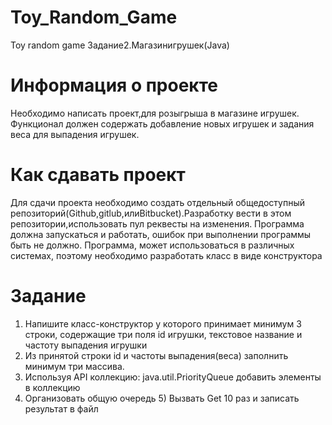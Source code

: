 # Toy_Random_Game
Toy random game
Задание2.Магазинигрушек(Java) 

# Информация о проекте 

Необходимо написать проект,для розыгрыша в магазине игрушек. Функционал должен содержать добавление новых игрушек и задания веса для выпадения игрушек. 

# Как сдавать проект 

Для сдачи проекта необходимо создать отдельный общедоступный репозиторий(Github,gitlub,илиBitbucket).Разработку вести в этом репозитории,использовать пул реквесты на изменения.
Программа должна запускаться и работать, ошибок при выполнении программы быть не должно. Программа, может использоваться в различных системах, поэтому необходимо разработать класс в виде конструктора 

# Задание
1.  Напишите класс-конструктор у которого принимает минимум 3 строки,
содержащие три поля id игрушки, текстовое название и частоту выпадения
игрушки
2. Из принятой строки id и частоты выпадения(веса) заполнить минимум три
массива.
3. Используя API коллекцию: java.util.PriorityQueue добавить элементы в
коллекцию
4. Организовать общую очередь 5) Вызвать Get 10 раз и записать результат в
файл
